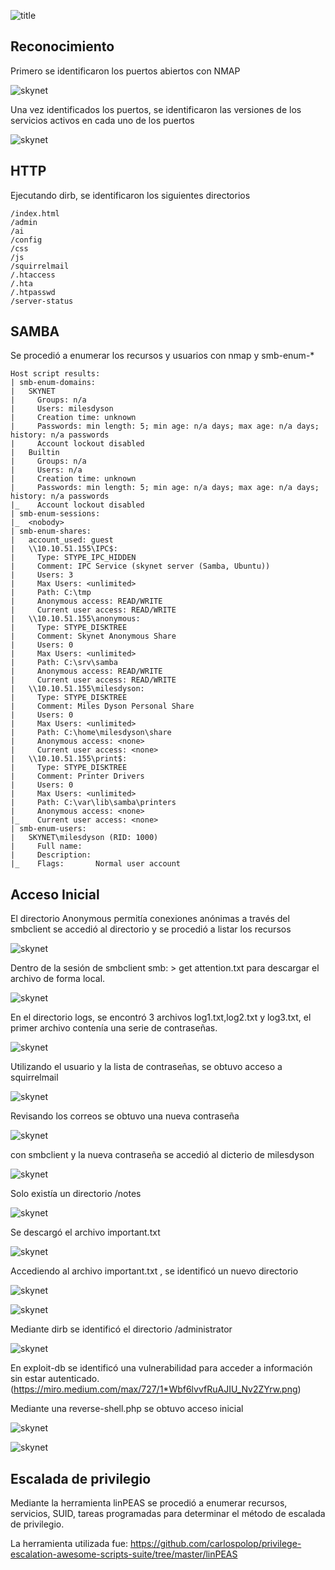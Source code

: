 ![title](https://miro.medium.com/max/644/1*TLyMXNil-OxKMLq8WZt96w.png)
## Reconocimiento

Primero se identificaron los puertos abiertos con NMAP

![skynet](https://miro.medium.com/max/707/1*qKFE46r9__4Nq6H8u_pfzA.png)

Una vez identificados los puertos, se identificaron las versiones de los servicios activos en cada uno de los puertos

![skynet](https://miro.medium.com/max/770/1*K8ux8rXkN2_6AeF_EwFHcg.png)

## HTTP

Ejecutando dirb, se identificaron los siguientes directorios

	/index.html 
	/admin 
	/ai 
	/config 
	/css 
	/js 
	/squirrelmail 
	/.htaccess 
	/.hta 
	/.htpasswd 
	/server-status

## SAMBA

Se procedió a enumerar los recursos y usuarios con nmap y smb-enum-*

	Host script results:
	| smb-enum-domains: 
	|   SKYNET
	|     Groups: n/a
	|     Users: milesdyson
	|     Creation time: unknown
	|     Passwords: min length: 5; min age: n/a days; max age: n/a days; history: n/a passwords
	|     Account lockout disabled
	|   Builtin
	|     Groups: n/a
	|     Users: n/a
	|     Creation time: unknown
	|     Passwords: min length: 5; min age: n/a days; max age: n/a days; history: n/a passwords
	|_    Account lockout disabled
	| smb-enum-sessions: 
	|_  <nobody>
	| smb-enum-shares: 
	|   account_used: guest
	|   \\10.10.51.155\IPC$: 
	|     Type: STYPE_IPC_HIDDEN
	|     Comment: IPC Service (skynet server (Samba, Ubuntu))
	|     Users: 3
	|     Max Users: <unlimited>
	|     Path: C:\tmp
	|     Anonymous access: READ/WRITE
	|     Current user access: READ/WRITE
	|   \\10.10.51.155\anonymous: 
	|     Type: STYPE_DISKTREE
	|     Comment: Skynet Anonymous Share
	|     Users: 0
	|     Max Users: <unlimited>
	|     Path: C:\srv\samba
	|     Anonymous access: READ/WRITE
	|     Current user access: READ/WRITE
	|   \\10.10.51.155\milesdyson: 
	|     Type: STYPE_DISKTREE
	|     Comment: Miles Dyson Personal Share
	|     Users: 0
	|     Max Users: <unlimited>
	|     Path: C:\home\milesdyson\share
	|     Anonymous access: <none>
	|     Current user access: <none>
	|   \\10.10.51.155\print$: 
	|     Type: STYPE_DISKTREE
	|     Comment: Printer Drivers
	|     Users: 0
	|     Max Users: <unlimited>
	|     Path: C:\var\lib\samba\printers
	|     Anonymous access: <none>
	|_    Current user access: <none>
	| smb-enum-users: 
	|   SKYNET\milesdyson (RID: 1000)
	|     Full name:   
	|     Description: 
	|_    Flags:       Normal user account

## Acceso Inicial

El directorio Anonymous permitía conexiones anónimas a través del smbclient se accedió al directorio y se procedió a listar los recursos

![skynet](https://miro.medium.com/max/1400/1*RFQUWGUNvd35jbpwH-NcKw.png)

Dentro de la sesión de smbclient smb: \> get attention.txt para descargar el archivo de forma local.

![skynet](https://miro.medium.com/max/1400/1*-oRJpu0A-yxc_M4NFhUHVw.png)

En el directorio logs, se encontró 3 archivos log1.txt,log2.txt y log3.txt, el primer archivo contenía una serie de contraseñas.

![skynet](https://miro.medium.com/max/1400/1*cJGxB2fD9zw0IpT_bEluZg.png)

Utilizando el usuario y la lista de contraseñas, se obtuvo acceso a squirrelmail

![skynet](https://miro.medium.com/max/1400/1*iX8AVHAZUJeG5AEYJYFbMA.png)

Revisando los correos se obtuvo una nueva contraseña

![skynet](https://miro.medium.com/max/1400/1*649ewisn54donnIt_sMHmA.png)

con smbclient y la nueva contraseña se accedió al dicterio de milesdyson

![skynet](https://miro.medium.com/max/1400/1*pDn9GtQ59jLF8nVu4q1fFQ.png)

Solo existía un directorio /notes

![skynet](https://miro.medium.com/max/1400/1*LCsiL0ZUw_Gg9aoTHt2AUw.png)

Se descargó el archivo important.txt

![skynet](https://miro.medium.com/max/1400/1*Xg80CiaUrzeNotaJodnFTg.png)

Accediendo al archivo important.txt , se identificó un nuevo directorio

![skynet](https://miro.medium.com/max/1076/1*z9BDjcTsInTjvyjyz4euug.png)


![skynet](https://miro.medium.com/max/770/1*UvCNBcrnz7Z_s1USmlg4KQ.png)

Mediante dirb se identificó el directorio /administrator

![skynet](https://miro.medium.com/max/770/1*2qPr1P8DGxQe7krFRdjvrQ.png)

En exploit-db se identificó una vulnerabilidad para acceder a información sin estar autenticado.
(https://miro.medium.com/max/727/1*Wbf6lvvfRuAJIU_Nv2ZYrw.png)

Mediante una reverse-shell.php se obtuvo acceso inicial

![skynet](https://miro.medium.com/max/770/1*1Cnc6gEydAJx3YSJGMlGCw.png)

![skynet](https://miro.medium.com/max/770/1*vLuXpjz5IV3QYaQ2AtRMDg.png)

## Escalada de privilegio

Mediante la herramienta linPEAS se procedió a enumerar recursos, servicios, SUID, tareas programadas para determinar el método de escalada de privilegio.

La herramienta utilizada fue:
https://github.com/carlospolop/privilege-escalation-awesome-scripts-suite/tree/master/linPEAS
